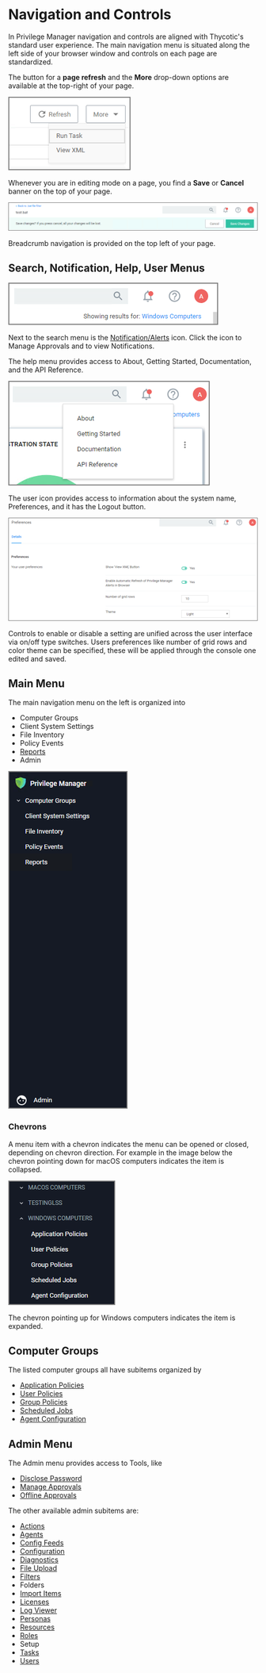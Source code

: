 [title]: # (Navigation and Controls)
[tags]: # (menus)
[priority]: # (1)
# Navigation and Controls

In Privilege Manager navigation and controls are aligned with Thycotic's standard user experience.  The main navigation menu is situated along the left side of your browser window and controls on each page are standardized.

The button for a __page refresh__ and the __More__ drop-down options are available at the top-right of your page.

![refresh](images/refresh-more.png "Refresh and More button")

Whenever you are in editing mode on a page, you find a __Save__ or __Cancel__ banner on the top of your page.

![cancel](images/save-cancel.png "Cancel/Save banner in editing mode")

Breadcrumb navigation is provided on the top left of your page.

## Search, Notification, Help, User Menus

![search et al](images/settings.png "Search, Notifications, Help, and User Menu")

Next to the search menu is the [Notification/Alerts](../alert/index.md) icon. Click the icon to Manage Approvals and to view Notifications.

The help menu provides access to About, Getting Started, Documentation, and the API Reference.

![help](images/help.png "Help menu")

The user icon provides access to information about the system name, Preferences, and it has the Logout button.

![preferences](images/pref.png "User preferences")

Controls to enable or disable a setting are unified across the user interface via on/off type switches. Users preferences like number of grid rows and color theme can be specified, these will be applied through the console one edited and saved.

## Main Menu

The main navigation menu on the left is organized into

* Computer Groups
* Client System Settings
* File Inventory
* Policy Events
* [Reports](../../reports/index.md)
* Admin

![left navigation](images/left-nav.png "Left navigation menu")

### Chevrons

A menu item with a chevron indicates the menu can be opened or closed, depending on chevron direction. For example in the image below the chevron pointing down for macOS computers indicates the item is collapsed.

![chevrons](images/chevrons.png "Chevron direction indicating closed or expanded menu items")

The chevron pointing up for Windows computers indicates the item is expanded.

## Computer Groups

The listed computer groups all have subitems organized by

* [Application Policies](../../app-control/policies/index.md)
* [User Policies](../../local-security/index.md)
* [Group Policies](../../local-security/index.md)
* [Scheduled Jobs](../../tasks/client/index.md)
* [Agent Configuration](../../agents/index.md)

## Admin Menu

The Admin menu provides access to Tools, like

* [Disclose Password](../../tools/pw-disclosure.md)
* [Manage Approvals](../../app-control/examples/approval/helpdesk.md)
* [Offline Approvals](../../app-control/examples/approval/offline-approval.md)

The other available admin subitems are:

* [Actions](../../app-control/actions/index.md)
* [Agents](../../agents/index.md)
* [Config Feeds](../../config-feeds/index.md)
* [Configuration](../config/index.md)
* [Diagnostics](../diagnostics/index.md)
* [File Upload](../../tools/file-upload.md)
* [Filters](../../app-control/filters/index.md)
* Folders
* [Import Items](../../how-to/maintenance/export-import.md)
* [Licenses](../../tasks/reset-license.md)
* [Log Viewer](../../troubleshooting/logs/ts-ui.md)
* [Personas](../../local-security/personas.md)
* [Resources](../resources/index.md)
* [Roles](../config/roles/index.md)
* Setup
* [Tasks](../../tasks/index.md)
* [Users](../admin/users/index.md)
